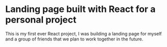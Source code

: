 # Landing page built with React for a personal project

This is my first ever React project, I was building a landing page for myself and a group of friends that we plan to work together in the future.

